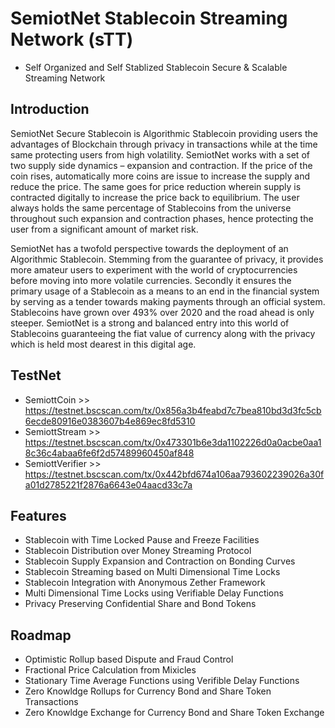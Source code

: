 # SemiotNet Stablecoin Streaming Network (sTT)
- Self Organized and Self Stablized Stablecoin Secure & Scalable Streaming Network 

## Introduction

SemiotNet Secure Stablecoin is Algorithmic Stablecoin providing users the advantages of Blockchain through privacy in transactions while at the time same protecting users from high volatility. SemiotNet works with a set of two supply side dynamics – expansion and contraction. If the price of the coin rises, automatically more coins are issue to increase the supply and reduce the price. The same goes for price reduction wherein supply is contracted digitally to increase the price back to equilibrium. The user always holds the same percentage of Stablecoins from the universe throughout such expansion and contraction phases, hence protecting the user from a significant amount of market risk. 

SemiotNet has a twofold perspective towards the deployment of an Algorithmic Stablecoin. Stemming from the guarantee of privacy, it provides more amateur users to experiment with the world of cryptocurrencies before moving into more volatile currencies. Secondly it ensures the primary usage of a Stablecoin as a means to an end in the financial system by serving as a tender towards making payments through an official system. Stablecoins have grown over 493% over 2020 and the road ahead is only steeper. SemiotNet is a strong and balanced entry into this world of Stablecoins guaranteeing the fiat value of currency along with the privacy which is held most dearest in this digital age. 

## TestNet
- SemiottCoin >> https://testnet.bscscan.com/tx/0x856a3b4feabd7c7bea810bd3d3fc5cb6ecde80916e0383607b4e869ec8fd5310
- SemiottStream >> https://testnet.bscscan.com/tx/0x473301b6e3da1102226d0a0acbe0aa18c36c4abaa6fe6f2d57489960450af848
- SemiottVerifier >> https://testnet.bscscan.com/tx/0x442bfd674a106aa793602239026a30fa01d2785221f2876a6643e04aacd33c7a

## Features
- Stablecoin with Time Locked Pause and Freeze Facilities
- Stablecoin Distribution over Money Streaming Protocol
- Stablecoin Supply Expansion and Contraction on Bonding Curves
- Stablecoin Streaming based on Multi Dimensional Time Locks
- Stablecoin Integration with Anonymous Zether Framework
- Multi Dimensional Time Locks using Verifiable Delay Functions
- Privacy Preserving Confidential Share and Bond Tokens

## Roadmap
- Optimistic Rollup based Dispute and Fraud Control
- Fractional Price Calculation from Mixicles
- Stationary Time Average Functions using Verifible Delay Functions 
- Zero Knowldge Rollups for Currency Bond and Share Token Transactions
- Zero Knowldge Exchange for Currency Bond and Share Token Exchange
